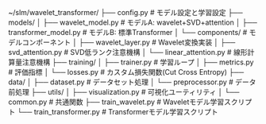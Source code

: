 ~/slm/wavelet_transformer/
├── config.py                   # モデル設定と学習設定
├── models/
│   ├── wavelet_model.py        # モデルA: wavelet+SVD+attention
│   ├── transformer_model.py    # モデルB: 標準Transformer
│   └── components/             # モデルコンポーネント
│       ├── wavelet_layer.py    # Wavelet変換実装
│       ├── svd_attention.py    # SVD低ランク注意機構
│       └── linear_attention.py # 線形計算量注意機構
├── training/
│   ├── trainer.py              # 学習ループ
│   ├── metrics.py              # 評価指標
│   └── losses.py              # カスタム損失関数(Cut Cross Entropy)
├── data/
│   ├── dataset.py              # データセット処理
│   └── preprocessor.py         # データ前処理
├── utils/
│   ├── visualization.py        # 可視化ユーティリティ
│   └── common.py               # 共通関数
├── train_wavelet.py            # Waveletモデル学習スクリプト
└── train_transformer.py        # Transformerモデル学習スクリプト